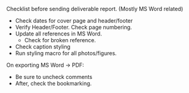 Checklist before sending deliverable report. (Mostly MS Word related)

- Check dates for cover page and header/footer
- Verify Header/Footer. Check page numbering.
- Update all references in MS Word.
  - Check for broken reference.
- Check caption styling
- Run styling macro for all photos/figures.


On exporting MS Word -> PDF:
 - Be sure to uncheck comments
 - After, check the bookmarking.
